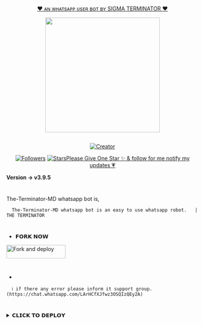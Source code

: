 <p align="center"> 
<u>♥️ ᴀɴ ᴡʜᴀᴛsᴀᴘᴘ ᴜsᴇʀ ʙᴏᴛ ʙʏ SIGMA TERMINATOR ♥️</u>
</p>
<p align="center">
<img src="https://i.imgur.com/WYn0Kbp.jpeg" width="300" height="300"/>
</p>
<p align="center">
  <a href="#"><img src="http://readme-typing-svg.herokuapp.com?color=d1fa02&center=true&vCenter=true&multiline=false&lines=THE+TERMINATOR+MD+WHATSAPP+BOT" alt="">
</p>
<p align="center">
<a href="#"><img title="Creator" src="https://img.shields.io/badge/Creator-Dark Web-red.svg?style=for-the-badge&logo=github"></a>
</p>
<p align="center">
<a href="https://github.com/mirfaraz1122?tab=followers"><img title="Followers" src="https://img.shields.io/github/followers/AlipBot?color=green&style=flat-square"></a>
<a href="https://github.com/mirfaraz1122/THE-TERMINATOR-MD/stargazers/"><img title="Stars" src="https://img.shields.io/github/stars/mirfaraz1122/THE_TERMINATOR_MD

# 

### Please Give One Star ✨ & [follow for me notify my updates 💗](https://github.com/mirfaraz1122)
<b>Version -> v3.9.5</b>
# 
The-Terminator-MD whatsapp bot is,

      The-Terminator-MD whatsapp bot is an easy to use whatsapp robot.   |  THE TERMINATOR

# 
* 𝗙𝗢𝗥𝗞 𝗡𝗢𝗪

<p align="left">
<a href="https://github.com/mirfaraz1122//fork"><img align="center" src="https://i.imgur.com/WYn0Kbp.jpeg" alt="Fork and deploy" height="35" width="155" /></a>

# 

*

      ℹ️ if there any error please inform it support group. (https://chat.whatsapp.com/LArHCfXJfwz3OSQIzQEy2A)
# 

<details>
<summary>𝗖𝗟𝗜𝗖𝗞 𝗧𝗢 𝗗𝗘𝗣𝗟𝗢𝗬</summary>

[`Deploy on Replit`](https://replit.com)


 

   
   
   
# 
#
+ DEPLOY STEPS
# 
1. Fork This Repository 
2. Update [settings.js]()
3. Uplode creds.json file to sessions folder
4. Make acount on your host
5. Connect Your Repository to your web host site
# 
# 
### [ DEPLY ON TERMUX ]
    
apt update
apt upgrade
pkg update && pkg upgrade
pkg install bash
pkg install libwebp
pkg install git -y
pkg install nodejs -y 
pkg install ffmpeg -y 
pkg install wget
pkg install imagemagick -y
git clone https://github.com/mirfaraz1122/The-Terminator-MD
cd The-Terminator-MD
npm install
npm start

<details>
<summary>✅ New Updates</summary>

  
  ◉ Fix Downloaders ( fb , insta , tiktok )
  ◉ Fix Logo error


<p>
</details>
<details>
<summary>ℹ️ How To Update </summary>
<p>
</details>
<details>
<summary>🌐 Support For Deploy </summary>
<p>
</details>
THANKS FOR USNING The-Terminator-MD 💃💖

*Join our support group ()
     
       ⚠️ We are not responsible for any inconvenience caused by your mistakes!

  
  #### TOTAL PROFILE VIEWS 🧚
![Visitor Count](https://i.imgur.com/WYn0Kbp.jpeg/count.svg)

<h1>💗</h1> 
<b>Thanks For</b> -

 [ 💖THANKS BRO SAQLAIN FOR HELP💖]
